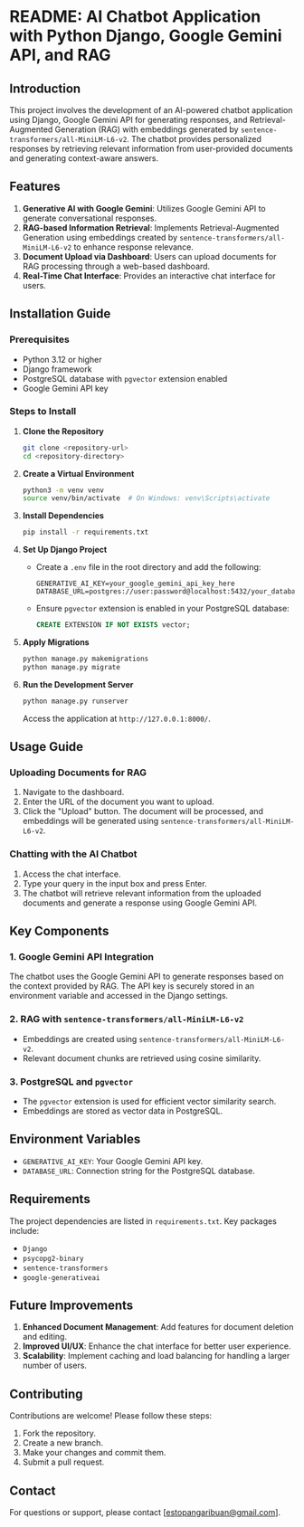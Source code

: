 # README: AI Chatbot Application with Python Django, Google Gemini API, and RAG

## Introduction
This project involves the development of an AI-powered chatbot application using Django, Google Gemini API for generating responses, and Retrieval-Augmented Generation (RAG) with embeddings generated by `sentence-transformers/all-MiniLM-L6-v2`. The chatbot provides personalized responses by retrieving relevant information from user-provided documents and generating context-aware answers.

## Features
1. **Generative AI with Google Gemini**: Utilizes Google Gemini API to generate conversational responses.
2. **RAG-based Information Retrieval**: Implements Retrieval-Augmented Generation using embeddings created by `sentence-transformers/all-MiniLM-L6-v2` to enhance response relevance.
3. **Document Upload via Dashboard**: Users can upload documents for RAG processing through a web-based dashboard.
4. **Real-Time Chat Interface**: Provides an interactive chat interface for users.

## Installation Guide

### Prerequisites
- Python 3.12 or higher
- Django framework
- PostgreSQL database with `pgvector` extension enabled
- Google Gemini API key

### Steps to Install

1. **Clone the Repository**
   ```bash
   git clone <repository-url>
   cd <repository-directory>
   ```

2. **Create a Virtual Environment**
   ```bash
   python3 -m venv venv
   source venv/bin/activate  # On Windows: venv\Scripts\activate
   ```

3. **Install Dependencies**
   ```bash
   pip install -r requirements.txt
   ```

4. **Set Up Django Project**
   - Create a `.env` file in the root directory and add the following:
     ```
     GENERATIVE_AI_KEY=your_google_gemini_api_key_here
     DATABASE_URL=postgres://user:password@localhost:5432/your_database_name
     ```
   - Ensure `pgvector` extension is enabled in your PostgreSQL database:
     ```sql
     CREATE EXTENSION IF NOT EXISTS vector;
     ```

5. **Apply Migrations**
   ```bash
   python manage.py makemigrations
   python manage.py migrate
   ```

6. **Run the Development Server**
   ```bash
   python manage.py runserver
   ```
   Access the application at `http://127.0.0.1:8000/`.

## Usage Guide

### Uploading Documents for RAG
1. Navigate to the dashboard.
2. Enter the URL of the document you want to upload.
3. Click the "Upload" button. The document will be processed, and embeddings will be generated using `sentence-transformers/all-MiniLM-L6-v2`.

### Chatting with the AI Chatbot
1. Access the chat interface.
2. Type your query in the input box and press Enter.
3. The chatbot will retrieve relevant information from the uploaded documents and generate a response using Google Gemini API.

## Key Components

### 1. Google Gemini API Integration
   The chatbot uses the Google Gemini API to generate responses based on the context provided by RAG. The API key is securely stored in an environment variable and accessed in the Django settings.

### 2. RAG with `sentence-transformers/all-MiniLM-L6-v2`
   - Embeddings are created using `sentence-transformers/all-MiniLM-L6-v2`.
   - Relevant document chunks are retrieved using cosine similarity.

### 3. PostgreSQL and `pgvector`
   - The `pgvector` extension is used for efficient vector similarity search.
   - Embeddings are stored as vector data in PostgreSQL.

## Environment Variables
- `GENERATIVE_AI_KEY`: Your Google Gemini API key.
- `DATABASE_URL`: Connection string for the PostgreSQL database.

## Requirements
The project dependencies are listed in `requirements.txt`. Key packages include:
- `Django`
- `psycopg2-binary`
- `sentence-transformers`
- `google-generativeai`

## Future Improvements
1. **Enhanced Document Management**: Add features for document deletion and editing.
2. **Improved UI/UX**: Enhance the chat interface for better user experience.
3. **Scalability**: Implement caching and load balancing for handling a larger number of users.

## Contributing
Contributions are welcome! Please follow these steps:
1. Fork the repository.
2. Create a new branch.
3. Make your changes and commit them.
4. Submit a pull request.


## Contact
For questions or support, please contact [estopangaribuan@gmail.com].

